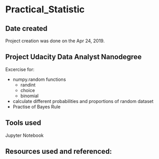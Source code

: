 # Practical_Statistic
## Date created
Project creation  was done on the Apr 24, 2019.

## Project Udacity Data Analyst Nanodegree
Excercise for:

* numpy.random functions
  * randint
  * choice
  * binomial
* calculate different probabilities and proportions of random dataset
* Practise of Bayes Rule


## Tools used
Jupyter Notebook 

## Resources used and referenced:
